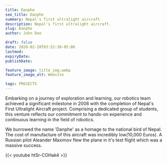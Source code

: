 ```yaml
---
title: Danphe
seo_title: Danphe
summary: Nepal's first ultralight aircraft.
description: Nepal's first ultralight aircraft.
slug: Danphe
author: John Doe

draft: false
date: 2020-02-20T03:52:30-05:00
lastmod: 
expiryDate: 
publishDate: 

feature_image: title_img.webp
feature_image_alt: Website

tags: PROJECTS
---
```

Embarking on a journey of exploration and learning, our robotics team achieved a significant milestone in 2008 with the completion of Nepal's First Ultralight Aircraft project. Comprising a dedicated group of students, this venture reflects our commitment to hands-on experience and continuous learning in the field of robotics. 

We burrowed the name 'Danphe' as a homage to the national bird of Nepal. The cost of manufacture of this aircraft was incredibly low(10,000 Euros). A Russian pilot Aleander Maximov flew the plane in it's test flight which was a massive success.

{{< youtube htSr-COHak4 >}}

